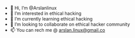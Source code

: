 - 👋 Hi, I’m @Arslanlinux
- 👀 I’m interested in ethical hacking
- 🌱 I’m currently learning ethical hacking
- 💞️ I’m looking to collaborate on ethical hacker community
- 📫 You can rech me @ arslan.linux@gmail.co

<!---
Arslanlinux/Arslanlinux is a ✨ special ✨ repository because its `README.md` (this file) appears on your GitHub profile.
You can click the Preview link to take a look at your changes.
--->

